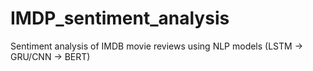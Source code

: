 # IMDP_sentiment_analysis
Sentiment analysis of IMDB movie reviews using NLP models (LSTM → GRU/CNN → BERT)
